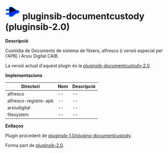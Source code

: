 # ![Logo](https://github.com/GovernIB/maven/raw/binaris/pluginsib/projectinfo_Attachments/icon.jpg) pluginsib-documentcustody  (pluginsib-2.0)

**Descripció**

Custòdia de Documents de sistema de fitxers, alfresco (i versió especial per l'APB) i Arxiu Digital CAIB.

La versió actual d'aquest plugin és la [pluginsib-documentcustody-2.0](https://github.com/GovernIB/pluginsib-documentcustody/tree/pluginsib-documentcustody-2.0).


**Implementacions**

Directori | Nom | Descripció
------------ | ------------- | -------------
alfresco | -- | -- 
alfresco-registre-apb | -- | --
arxiudigital | -- | --
filesystem | -- | --

**Enllaços**


Plugin procedent de [pluginsib-1.0/plugins-documentcustody](https://github.com/GovernIB/pluginsib/tree/pluginsib-1.0/plugins-documentcustody).  

Forma part de [pluginsib-2.0](https://github.com/GovernIB/pluginsib/tree/pluginsib-2.0).

